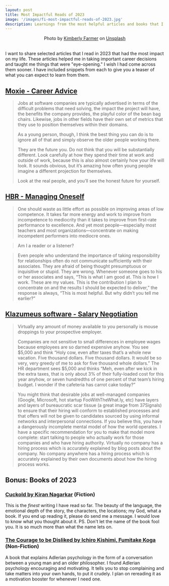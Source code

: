 ```yaml
---
layout: post
title: Most Impactful Reads of 2023
image: '/images/fi-most-impactful-reads-of-2023.jpg'
description: Learnings from the most helpful articles and books that I read in 2023
---
```

<center>Photo by <a href="https://unsplash.com/@kimberlyfarmer?utm_content=creditCopyText&utm_medium=referral&utm_source=unsplash">Kimberly Farmer</a> on <a href="https://unsplash.com/photos/shallow-focus-photography-of-books-lUaaKCUANVI?utm_content=creditCopyText&utm_medium=referral&utm_source=unsplash">Unsplash</a></center><br>

I want to share selected articles that I read in 2023 that had the most impact on my life. These articles helped me in taking important career decisions and taught me things that were "eye-opening." I wish I had come across them sooner. I have included snippets from each to give you a teaser of what you can expect to learn from them.

## [Moxie - Career Advice](https://moxie.org/2013/01/07/career-advice.html)

> Jobs at software companies are typically advertised in terms of the difficult problems that need solving, the impact the project will have, the benefits the company provides, the playful color of the bean bag chairs. Likewise, jobs in other fields have their own set of metrics that they use to position themselves within their domains. 
> 
> As a young person, though, I think the best thing you can do is to ignore all of that and simply observe the older people working there.
> 
> They are the future you. Do not think that you will be substantially different. Look carefully at how they spend their time at work and outside of work, because this is also almost certainly how your life will look. It sounds obvious, but it’s amazing how often young people imagine a different projection for themselves.
> 
> Look at the real people, and you’ll see the honest future for yourself.

## [HBR - Managing Oneself](https://hbr.org/2005/01/managing-oneself)
> One should waste as little effort as possible on improving areas of low competence. It takes far more energy and work to improve from incompetence to mediocrity than it takes to improve from first-rate performance to excellence. And yet most people—especially most teachers and most organizations—concentrate on making incompetent performers into mediocre ones.

> Am I a reader or a listener?

> Even people who understand the importance of taking responsibility for relationships often do not communicate sufficiently with their associates. They are afraid of being thought presumptuous or inquisitive or stupid. They are wrong. Whenever someone goes to his or her associates and says, “This is what I am good at. This is how I work. These are my values. This is the contribution I plan to concentrate on and the results I should be expected to deliver,” the response is always, “This is most helpful. But why didn’t you tell me earlier?”


## [Klazumeus software - Salary Negotiation](https://www.kalzumeus.com/2012/01/23/salary-negotiation/)

> Virtually any amount of money available to you personally is mouse droppings to your prospective employer.
>
> Companies are not sensitive to small differences in employee wages because employees are so darned expensive anyhow.  You see $5,000 and think “Holy cow, even after taxes that’s a whole new vacation.  Five thousand dollars.  Five thousand dollars.  It would be so very, very greedy of me to ask for five thousand whole dollars.”  The HR department sees $5,000 and thinks “Meh, even after we kick in the extra taxes, that is only about 3% of their fully-loaded cost for this year anyhow, or seven hundredths of one percent of that team’s hiring budget.  I wonder if the cafeteria has carrot cake today?”

> You might think that desirable jobs at well-managed companies (Google, Microsoft, hot startup FooWithTheWhat.ly, etc) have layers and layers of bureaucratic scar tissue (a great image from 37Signals) to ensure that their hiring will conform to established processes and that offers will not be given to candidates sourced by using informal networks and interpersonal connections.  If you believe this, you have a dangerously incomplete mental model of how the world operates.  I have a specific recommendation for you to make that model more complete: start talking to people who actually work for those companies and who have hiring authority.  Virtually no company has a hiring process which is accurately explained by blog posts about the company.  No company anywhere has a hiring process which is accurately explained by their own documents about how the hiring process works.

## Bonus: Books of 2023

### [Cuckold by Kiran Nagarkar](https://www.goodreads.com/en/book/show/109326) (Fiction)

This is the *finest* writing I have read so far. The beauty of the language, the emotional depth of the story, the characters, the locations; my God, what a book. If you end up reading it, please do send me a message. I would love to know what you thought about it. PS. Don't let the name of the book fool you. It is so much more than what the name lets on.

### [The Courage to be Disliked by Ichiro Kishimi, Fumitake Koga](https://www.goodreads.com/en/book/show/43306206) (Non-Fiction)

A book that explains Adlerian psychology in the form of a conversation between a young man and an older philosopher. I found Adlerian psychology encouraging and motivating. It tells you to stop complaining and take matters into your own hands, to put it crudely. I plan on rereading it as a motivation booster for whenever I need one.

